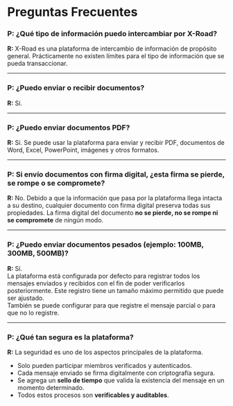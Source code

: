 # Preguntas Frecuentes 

### P: ¿Qué tipo de información puedo intercambiar por X-Road?  
**R:** X-Road es una plataforma de intercambio de información de propósito general. Prácticamente no existen límites para el tipo de información que se pueda transaccionar.

---

### P: ¿Puedo enviar o recibir documentos?  
**R:** Sí.

---

### P: ¿Puedo enviar documentos PDF?  
**R:** Sí. Se puede usar la plataforma para enviar y recibir PDF, documentos de Word, Excel, PowerPoint, imágenes y otros formatos.

---

### P: Si envío documentos con firma digital, ¿esta firma se pierde, se rompe o se compromete?  
**R:** No. Debido a que la información que pasa por la plataforma llega intacta a su destino, cualquier documento con firma digital preserva todas sus propiedades. La firma digital del documento **no se pierde, no se rompe ni se compromete** de ningún modo.

---

### P: ¿Puedo enviar documentos pesados (ejemplo: 100MB, 300MB, 500MB)?  
**R:** Sí.  
La plataforma está configurada por defecto para registrar todos los mensajes enviados y recibidos con el fin de poder verificarlos posteriormente. Este registro tiene un tamaño máximo permitido que puede ser ajustado.  
También se puede configurar para que registre el mensaje parcial o para que no lo registre.

---

### P: ¿Qué tan segura es la plataforma?  
**R:** La seguridad es uno de los aspectos principales de la plataforma.  
- Solo pueden participar miembros verificados y autenticados.  
- Cada mensaje enviado se firma digitalmente con criptografía segura.  
- Se agrega un **sello de tiempo** que valida la existencia del mensaje en un momento determinado.  
- Todos estos procesos son **verificables y auditables**.
